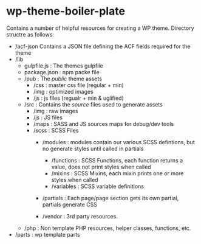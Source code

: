 # wp-theme-boiler-plate

Contains a number of helpful resources for creating a WP theme.
Directory structre as follows:

- /acf-json Contains a JSON file defining the ACF fields required for the theme
- /lib
	- gulpfile.js  : The themes gulpfile
	- package.json : npm packe file
	- /pub : The *public* theme assets
		- /css : master css file (regular + min)
		- /img : optimized images
		- /js  : js files (regualr + min & uglified)
	- /src : Contains the *source* files used to generate assets 
		- /img  : raw images
		- /js   : JS files
		- /maps : SASS and JS sources maps for debug/dev tools
		- /scss : SCSS Files
			- /modules : modules contain our various SCSS defintions, but no generate styles until called in partials
				- /functions : SCSS Functions, each function returns a value, does not print styles when called
				- /mixins : SCSS Mixins, each mixin prints one or more styles when called
				- /variables : SCSS variable definitions

			- /partials : Each page/page section gets its own partial, partials generate CSS
	
			- /vendor : 3rd party resources.
	- /php : Non template PHP resources, helper classes, functions, etc.
- /parts : wp template parts
